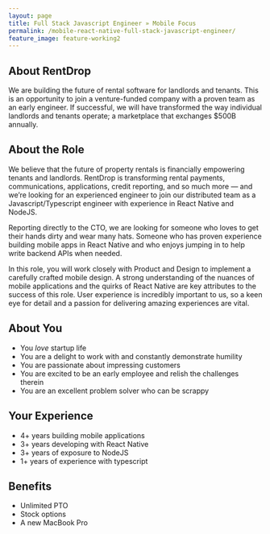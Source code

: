 ```yaml
---
layout: page
title: Full Stack Javascript Engineer » Mobile Focus
permalink: /mobile-react-native-full-stack-javascript-engineer/
feature_image: feature-working2
---
```


## About RentDrop
We are building the future of rental software for landlords and tenants. This is an opportunity to join a venture-funded company with a proven team as an early engineer. If successful, we will have transformed the way individual landlords and tenants operate; a marketplace that exchanges $500B annually.

## About the Role
We believe that the future of property rentals is financially empowering tenants and landlords. RentDrop is transforming rental payments, communications, applications, credit reporting, and so much more — and we’re looking for an experienced engineer to join our distributed team as a Javascript/Typescript engineer with experience in React Native and NodeJS.

Reporting directly to the CTO, we are looking for someone who loves to get their hands dirty and wear many hats. Someone who has proven experience building mobile apps in React Native and who enjoys jumping in to help write backend APIs when needed.

In this role, you will work closely with Product and Design to implement a carefully crafted mobile design. A strong understanding of the nuances of mobile applications and the quirks of React Native are key attributes to the success of this role. User experience is incredibly important to us, so a keen eye for detail and a passion for delivering amazing experiences are vital.

## About You
- You _love_ startup life
- You are a delight to work with and constantly demonstrate humility
- You are passionate about impressing customers
- You are excited to be an early employee and relish the challenges therein
- You are an excellent problem solver who can be scrappy

## Your Experience
- 4+ years building mobile applications
- 3+ years developing with React Native
- 3+ years of exposure to NodeJS
- 1+ years of experience with typescript

## Benefits
- Unlimited PTO
- Stock options
- A new MacBook Pro

<div id="gac-widget"></div>
<script>
	(function(w,d,t,g){GAC=w.GAC||function(){GAC.callMethod?GAC.callMethod.apply(GAC,arguments):(GAC.q=w.GAC.q||[]).push(arguments);};
	GAC.q=[];g=d.createElement(t);s=d.getElementsByTagName(t)[0];g.src='https://grabacoffee.io/sdk.min.js';g.async=true;
	s.parentNode.insertBefore(g, s);})(window, document, 'script');

	GAC('init', { company: 'rentdrop', selector: 'gac-widget', employee: 'nick' });
</script>

